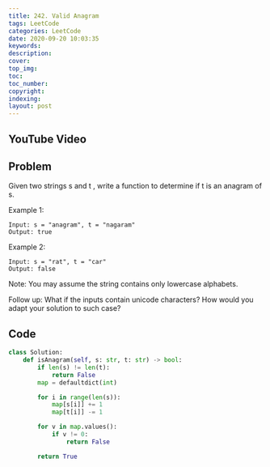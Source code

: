 ```yaml
---
title: 242. Valid Anagram
tags: LeetCode
categories: LeetCode
date: 2020-09-20 10:03:35
keywords:
description:
cover:
top_img:
toc:
toc_number:
copyright:
indexing:
layout: post
---
```


## YouTube Video

## Problem

Given two strings s and t , write a function to determine if t is an anagram of s.

Example 1:

```
Input: s = "anagram", t = "nagaram"
Output: true
```

Example 2:

```
Input: s = "rat", t = "car"
Output: false
```

Note:
You may assume the string contains only lowercase alphabets.

Follow up:
What if the inputs contain unicode characters? How would you adapt your solution to such case?

## Code

```python
class Solution:
    def isAnagram(self, s: str, t: str) -> bool:
        if len(s) != len(t):
            return False
        map = defaultdict(int)

        for i in range(len(s)):
            map[s[i]] += 1
            map[t[i]] -= 1

        for v in map.values():
            if v != 0:
                return False

        return True
```
